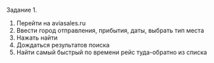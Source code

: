 Задание 1.

1) Перейти на aviasales.ru
2) Ввести город отправления, прибытия, даты, выбрать тип места
3) Нажать найти
4) Дождаться результатов поиска
5) Найти самый быстрый по времени рейс туда-обратно из списка

